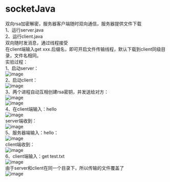 # socketJava
双向rsa加密解密，服务器客户端随时双向通信，服务器提供文件下载  
1、运行server.java  
2、运行client.java  
双向随时发消息，通过线程接受   
在client端输入get xxx.后缀名，即可开启文件传输线程，默认下载到client同级目录，文件名相同。  
实验过程：  
1、启动server：  
![image](https://user-images.githubusercontent.com/50273609/133199772-d59cf0ae-f8b1-45fc-a5e2-c83ab9a7eaa5.png)  
2、启动client：  
![image](https://user-images.githubusercontent.com/50273609/133199821-87e45b94-0d6e-4916-a702-da59fd851948.png)  
3、两个进程自动互相创建rsa密钥，并发送给对方：  
![image](https://user-images.githubusercontent.com/50273609/133199886-b8e617f0-7854-47ee-84af-2d842d377d57.png)   
![image](https://user-images.githubusercontent.com/50273609/133199893-e3494a90-8bb9-482e-88c7-f3e598b47397.png)  
4、在client端输入：hello  
![image](https://user-images.githubusercontent.com/50273609/133199990-0628d24f-0003-4150-8780-73a2553db80c.png)  
server端收到：  
![image](https://user-images.githubusercontent.com/50273609/133200019-68ab0270-73a7-4c56-a5af-0a014d856265.png)  
5、服务器端输入：hello：  
![image](https://user-images.githubusercontent.com/50273609/133200085-be2d2632-774c-4c88-bbf3-6aab0b9bf6c9.png)  
client端收到：  
![image](https://user-images.githubusercontent.com/50273609/133200120-19f836c6-e813-4267-b2bc-4106a2d1a213.png)  
6、client端输入：get test.txt  
![image](https://user-images.githubusercontent.com/50273609/133200215-4eabf93b-54d3-4358-984d-7526526e074e.png)  
由于server和client在同一个目录下，所以传输的文件覆盖了  
![image](https://user-images.githubusercontent.com/50273609/133201583-5c83f231-28ea-44db-84e9-eae3d326c2a9.png)  


